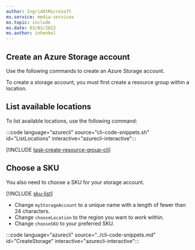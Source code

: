 ```yaml
---
author: IngridAtMicrosoft
ms.service: media-services 
ms.topic: include
ms.date: 03/03/2022
ms.author: inhenkel
---
```


<!-- ### Create a storage account -->

## Create an Azure Storage account

Use the following commands to create an Azure Storage account.

To create a storage account, you must first create a resource group within a location.

## List available locations

To list available locations, use the following command:

:::code language="azurecli" source="cli-code-snippets.sh" id="ListLocations" interactive="azurecli-interactive":::

[!INCLUDE [task-create-resource-group-cli](task-create-resource-group-cli.md)]

## Choose a SKU

You also need to choose a SKU for your storage account.

[!INCLUDE [sku-list](sku-list.md)]

- Change `myStorageAccount` to a unique name with a length of fewer than 24 characters.
- Change `chooseLocation` to the region you want to work within. 
- Change `chooseSKU` to your preferred SKU.

:::code language="azurecli" source="../cli-code-snippets.md" id="CreateStorage" interactive="azurecli-interactive":::